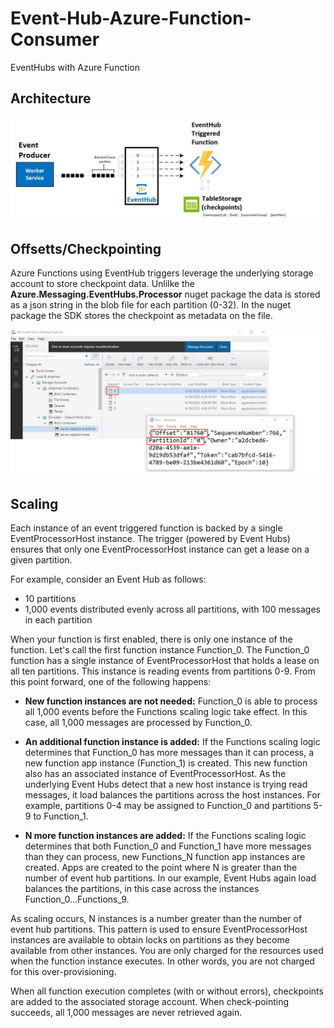 # Event-Hub-Azure-Function-Consumer
EventHubs with Azure Function

## Architecture
![Architecture](https://github.com/INNVTV/Event-Hub-Azure-Function-Consumer/blob/master/images/architecture.jpg)

## Offsetts/Checkpointing
Azure Functions using EventHub triggers leverage the underlying storage account to store checkpoint data. Unlilke the **Azure.Messaging.EventHubs.Processor** nuget package the data is stored as a json string in the blob file for each partition (0-32). In the nuget package the SDK stores the checkpoint as metadata on the file.

![Checkpoint](https://github.com/INNVTV/Event-Hub-Azure-Function-Consumer/blob/master/images/checkpoint.jpg)


## Scaling
Each instance of an event triggered function is backed by a single EventProcessorHost instance. The trigger (powered by Event Hubs) ensures that only one EventProcessorHost instance can get a lease on a given partition.

For example, consider an Event Hub as follows:

 * 10 partitions
 * 1,000 events distributed evenly across all partitions, with 100 messages in each partition
 
When your function is first enabled, there is only one instance of the function. Let's call the first function instance Function_0. The Function_0 function has a single instance of EventProcessorHost that holds a lease on all ten partitions. This instance is reading events from partitions 0-9. From this point forward, one of the following happens:

 * **New function instances are not needed:** Function_0 is able to process all 1,000 events before the Functions scaling logic take effect. In this case, all 1,000 messages are processed by Function_0.

 * **An additional function instance is added:** If the Functions scaling logic determines that Function_0 has more messages than it can process, a new function app instance (Function_1) is created. This new function also has an associated instance of EventProcessorHost. As the underlying Event Hubs detect that a new host instance is trying read messages, it load balances the partitions across the host instances. For example, partitions 0-4 may be assigned to Function_0 and partitions 5-9 to Function_1.

 * **N more function instances are added:** If the Functions scaling logic determines that both Function_0 and Function_1 have more messages than they can process, new Functions_N function app instances are created. Apps are created to the point where N is greater than the number of event hub partitions. In our example, Event Hubs again load balances the partitions, in this case across the instances Function_0...Functions_9.

As scaling occurs, N instances is a number greater than the number of event hub partitions. This pattern is used to ensure EventProcessorHost instances are available to obtain locks on partitions as they become available from other instances. You are only charged for the resources used when the function instance executes. In other words, you are not charged for this over-provisioning.

When all function execution completes (with or without errors), checkpoints are added to the associated storage account. When check-pointing succeeds, all 1,000 messages are never retrieved again.